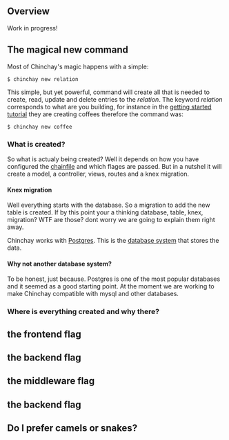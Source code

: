 ## Overview

Work in progress!

## The magical new command

Most of Chinchay's magic happens with a simple: 

```
$ chinchay new relation
```

This simple, but yet powerful, command will create all that is needed to create, read, update and delete entries to the _relation_. The keyword _relation_ corresponds to what are you building, for instance in the [getting started tutorial](../gettingstarted) they are creating coffees therefore the command was:

```
$ chinchay new coffee
```

### What is created?

So what is actualy being created? Well it depends on how you have configured the [chainfile](./chainfile) and which flages are passed. But in a nutshel it will create a model, a controller, views, routes and a knex migration.

#### Knex migration

Well everything starts with the database. So a migration to add the new table is created. If by this point your a thinking database, table, knex, migration? WTF are those? dont worry we are going to explain them right away.

Chinchay works with [Postgres](https://www.postgresql.org/about/). This is the [database system](https://en.wikipedia.org/wiki/Database) that stores the data. 

#### Why not another database system?

To be honest, just because. Postgres is one of the most popular databases and it seemed as a good starting point. At the moment we are working to make Chinchay compatible with mysql and other databases.






### Where is everything created and why there?



## the frontend flag

## the backend flag

## the middleware flag

## the backend flag

## Do I prefer camels or snakes?
